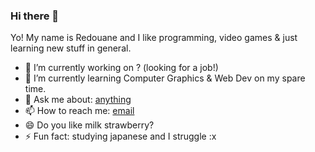 ### Hi there 👋


Yo! My name is Redouane and I like programming, video games & just learning new stuff in general.

- 🔭 I’m currently working on ? (looking for a job!)
- 🌱 I’m currently learning Computer Graphics & Web Dev on my spare time.
- 💬 Ask me about: [anything](https://github.com/brokenyouth/brokenyouth/issues)
- 📫 How to reach me: [email](manana_red@hotmail.com)
- 😄 Do you like milk strawberry?
- ⚡ Fun fact: studying japanese and I struggle :x

